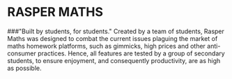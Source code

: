 # RASPER MATHS
###"Built by students, for students."
Created by a team of students, Rasper Maths was designed to combat the current issues plaguing the market of maths homework platforms, such as gimmicks, high prices and other anti-consumer practices. Hence, all features are tested by a group of secondary students, to ensure enjoyment, and consequently productivity, are as high as possible.

